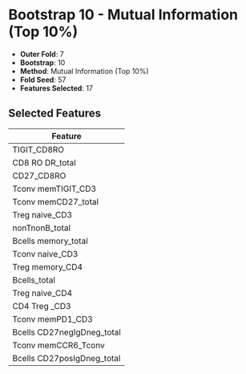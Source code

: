 # Bootstrap 10 - Mutual Information (Top 10%)

- **Outer Fold**: 7
- **Bootstrap**: 10
- **Method**: Mutual Information (Top 10%)
- **Fold Seed**: 57
- **Features Selected**: 17

## Selected Features

| Feature |
|---------|
| TIGIT_CD8RO |
| CD8 RO DR_total |
| CD27_CD8RO |
| Tconv memTIGIT_CD3 |
| Tconv memCD27_total |
| Treg naive_CD3 |
| nonTnonB_total |
| Bcells memory_total |
| Tconv naive_CD3 |
| Treg memory_CD4 |
| Bcells_total |
| Treg naive_CD4 |
| CD4 Treg _CD3 |
| Tconv memPD1_CD3 |
| Bcells CD27negIgDneg_total |
| Tconv memCCR6_Tconv |
| Bcells CD27posIgDneg_total |
